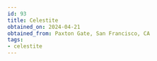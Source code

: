 ```yaml
---
id: 93
title: Celestite
obtained_on: 2024-04-21
obtained_from: Paxton Gate, San Francisco, CA
tags:
- celestite
---
```

